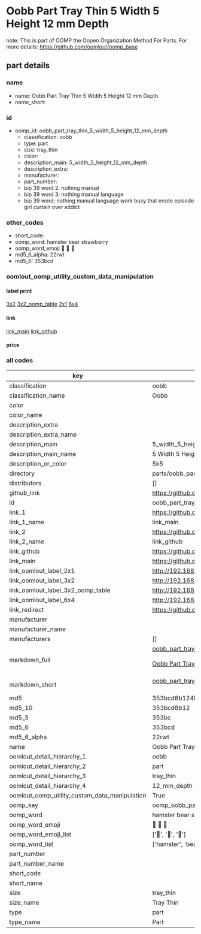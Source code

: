 # Oobb Part Tray Thin 5 Width 5 Height 12 mm Depth  

note: This is part of OOMP the Oopen Organization Method For Parts. For more details: https://github.com/oomlout/oomp_base

##  part details
  







### name
* name: Oobb Part Tray Thin 5 Width 5 Height 12 mm Depth
* name_short: 
### id
* oomp_id: oobb_part_tray_thin_5_width_5_height_12_mm_depth
  * classification: oobb
  * type: part
  * size: tray_thin
  * color: 
  * description_main: 5_width_5_height_12_mm_depth
  * description_extra: 
  * manufacturer: 
  * part_number: 
  * bip 39 word 2: nothing manual
  * bip 39 word 3: nothing manual language
  * bip 39 word: nothing manual language work busy that erode episode girl curtain over addict

### other_codes
* short_code: 
* oomp_word: hamster bear strawberry
* oomp_word_emoji :hamster: :bear: :strawberry:
* md5_6_alpha: 22rwt
* md5_6: 353bcd






### oomlout_oomp_utility_custom_data_manipulation
#### label print
[3x2](http://192.168.1.245:1112/?label=oomp%2022rwt)
[3x2_oomp_table](http://192.168.1.108:1112/?label=oomp%2022rwt)
[2x1](http://192.168.1.242:1112/?label=oomp%2022rwt)
[6x4](http://192.168.1.55:1112/?label=oomp%2022rwt)    

#### link

[link_main](https://github.com/oomlout/oomlout_oomp_version_1_messy/tree/main/parts/oobb_part_tray_thin_5_width_5_height_12_mm_depth) [link_github](https://github.com/oomlout/oomlout_oomp_version_1_messy/tree/main/parts/oobb_part_tray_thin_5_width_5_height_12_mm_depth)                             

#### price







### all codes 
| key | value |  
| --- | --- |  
| classification | oobb |  
| classification_name | Oobb |  
| color |  |  
| color_name |  |  
| description_extra |  |  
| description_extra_name |  |  
| description_main | 5_width_5_height_12_mm_depth |  
| description_main_name | 5 Width 5 Height 12 mm Depth |  
| description_or_color | 5k5 |  
| directory | parts/oobb_part_tray_thin_5_width_5_height_12_mm_depth |  
| distributors | [] |  
| github_link | https://github.com/oomlout/oomlout_oomp_part_src/tree/main/parts/oobb_part_tray_thin_5_width_5_height_12_mm_depth |  
| id | oobb_part_tray_thin_5_width_5_height_12_mm_depth |  
| link_1 | https://github.com/oomlout/oomlout_oomp_version_1_messy/tree/main/parts/oobb_part_tray_thin_5_width_5_height_12_mm_depth |  
| link_1_name | link_main |  
| link_2 | https://github.com/oomlout/oomlout_oomp_version_1_messy/tree/main/parts/oobb_part_tray_thin_5_width_5_height_12_mm_depth |  
| link_2_name | link_github |  
| link_github | https://github.com/oomlout/oomlout_oomp_version_1_messy/tree/main/parts/oobb_part_tray_thin_5_width_5_height_12_mm_depth |  
| link_main | https://github.com/oomlout/oomlout_oomp_version_1_messy/tree/main/parts/oobb_part_tray_thin_5_width_5_height_12_mm_depth |  
| link_oomlout_label_2x1 | http://192.168.1.242:1112/?label=oomp%2022rwt |  
| link_oomlout_label_3x2 | http://192.168.1.245:1112/?label=oomp%2022rwt |  
| link_oomlout_label_3x2_oomp_table | http://192.168.1.108:1112/?label=oomp%2022rwt |  
| link_oomlout_label_6x4 | http://192.168.1.55:1112/?label=oomp%2022rwt |  
| link_redirect | https://github.com/oomlout/oomlout_oomp_version_1_messy/tree/main/parts/oobb_part_tray_thin_5_width_5_height_12_mm_depth |  
| manufacturer |  |  
| manufacturer_name |  |  
| manufacturers | [] |  
| markdown_full | [oobb_part_tray_thin_5_width_5_height_12_mm_depth](none)<br>[](none)<br>[Oobb Part Tray Thin 5 Width 5 Height 12 Mm Depth](none)<br><br> |  
| markdown_short | [oobb_part_tray_thin_5_width_5_height_12_mm_depth](none)<br><br> |  
| md5 | 353bcd8b124be9937f8f9fd8f9e1dcb6 |  
| md5_10 | 353bcd8b12 |  
| md5_5 | 353bc |  
| md5_6 | 353bcd |  
| md5_6_alpha | 22rwt |  
| name | Oobb Part Tray Thin 5 Width 5 Height 12 mm Depth |  
| oomlout_detail_hierarchy_1 | oobb |  
| oomlout_detail_hierarchy_2 | part |  
| oomlout_detail_hierarchy_3 | tray_thin |  
| oomlout_detail_hierarchy_4 | 12_mm_depth |  
| oomlout_oomp_utility_custom_data_manipulation | True |  
| oomp_key | oomp_oobb_part_tray_thin_5_width_5_height_12_mm_depth |  
| oomp_word | hamster bear strawberry |  
| oomp_word_emoji | :hamster: :bear: :strawberry: |  
| oomp_word_emoji_list | [':hamster:', ':bear:', ':strawberry:'] |  
| oomp_word_list | ['hamster', 'bear', 'strawberry'] |  
| part_number |  |  
| part_number_name |  |  
| short_code |  |  
| short_name |  |  
| size | tray_thin |  
| size_name | Tray Thin |  
| type | part |  
| type_name | Part |  
